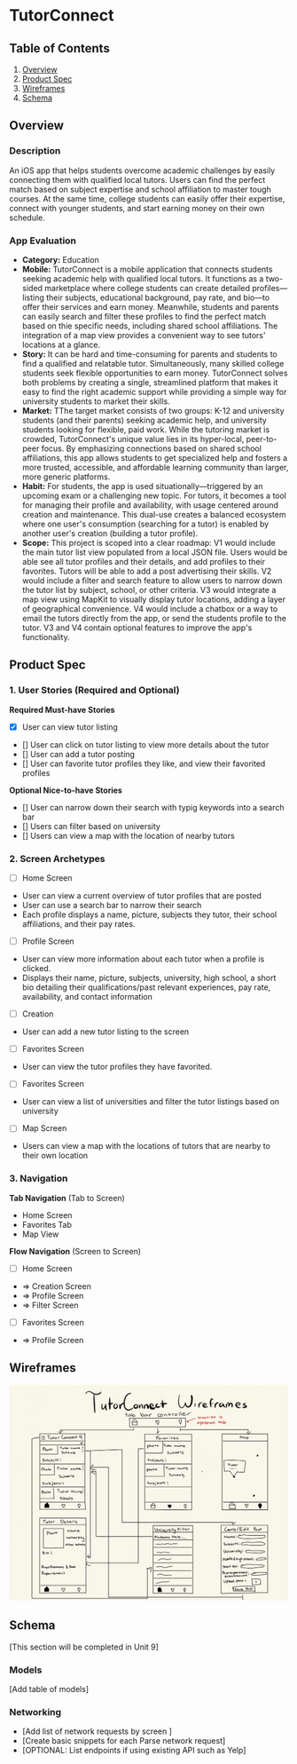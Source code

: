 # TutorConnect 

## Table of Contents

1. [Overview](#Overview) 
2. [Product Spec](#Product-Spec)
3. [Wireframes](#Wireframes)
4. [Schema](#Schema)

## Overview

### Description

An iOS app that helps students overcome academic challenges by easily connecting them with qualified local tutors. Users can find the perfect match based on subject expertise and school affiliation to master tough courses. At the same time, college students can easily offer their expertise, connect with younger students, and start earning money on their own schedule.

### App Evaluation
- **Category:** Education
- **Mobile:** TutorConnect is a mobile application that connects students seeking academic help with qualified local tutors. It functions as a two-sided marketplace where college students can create detailed profiles—listing their subjects, educational background, pay rate, and bio—to offer their services and earn money. Meanwhile, students and parents can easily search and filter these profiles to find the perfect match based on thie specific needs, including shared school affiliations. The integration of a map view provides a convenient way to see tutors' locations at a glance.
- **Story:** It can be hard and time-consuming for parents and students to find a qualified and relatable tutor. Simultaneously, many skilled college students seek flexible opportunities to earn money. TutorConnect solves both problems by creating a single, streamlined platform that makes it easy to find the right academic support while providing a simple way for university students to market their skills.
- **Market:** TThe target market consists of two groups: K-12 and university students (and their parents) seeking academic help, and university students looking for flexible, paid work. While the tutoring market is crowded, TutorConnect's unique value lies in its hyper-local, peer-to-peer focus. By emphasizing connections based on shared school affiliations, this app allows students to get specialized help and fosters a more trusted, accessible, and affordable learning community than larger, more generic platforms.
- **Habit:** For students, the app is used situationally—triggered by an upcoming exam or a challenging new topic. For tutors, it becomes a tool for managing their profile and availability, with usage centered around creation and maintenance. This dual-use creates a balanced ecosystem where one user's consumption (searching for a tutor) is enabled by another user's creation (building a tutor profile).
- **Scope:** This project is scoped into a clear roadmap: V1 would include the main tutor list view populated from a local JSON file. Users would be able see all tutor profiles and their details, and add profiles to their favorites. Tutors will be able to add a post advertising their skills. V2 would include a filter and search feature to allow users to narrow down the tutor list by subject, school, or other criteria. V3 would integrate a map view using MapKit to visually display tutor locations, adding a layer of geographical convenience. V4 would include a chatbox or a way to email the tutors directly from the app, or send the students profile to the tutor. V3 and V4 contain optional features to improve the app's functionality.

## Product Spec

### 1. User Stories (Required and Optional)

**Required Must-have Stories**

* [x] User can view tutor listing
* [] User can click on tutor listing to view more details about the tutor
* [] User can add a tutor posting
* [] User can favorite tutor profiles they like, and view their favorited profiles 

**Optional Nice-to-have Stories**

* [] User can narrow down their search with typig keywords into a search bar
* [] Users can filter based on university
* [] Users can view a map with the location of nearby tutors

### 2. Screen Archetypes

- [ ] Home Screen
* User can view a current overview of tutor profiles that are posted
* User can use a search bar to narrow their search
* Each profile displays a name, picture, subjects they tutor, their school affiliations, and their pay rates. 
- [ ] Profile Screen
* User can view more information about each tutor when a profile is clicked. 
* Displays their name, picture, subjects, university, high school, a short bio detailing their qualifications/past relevant experiences, pay rate, availability, and contact information
- [ ] Creation
* User can add a new tutor listing to the screen
- [ ] Favorites Screen
* User can view the tutor profiles they have favorited.
- [ ] Favorites Screen
* User can view a list of universities and filter the tutor listings based on university
- [ ] Map Screen
* Users can view a map with the locations of tutors that are nearby to their own location

### 3. Navigation

**Tab Navigation** (Tab to Screen)

* Home Screen
* Favorites Tab
* Map View

**Flow Navigation** (Screen to Screen)

- [ ] Home Screen
* => Creation Screen
* => Profile Screen
* => Filter Screen
- [ ] Favorites Screen
* => Profile Screen


## Wireframes


![Wireframes of TutorConnect](Wireframes-1.jpg.jpeg)

## Schema 

[This section will be completed in Unit 9]

### Models

[Add table of models]

### Networking

- [Add list of network requests by screen ]
- [Create basic snippets for each Parse network request]
- [OPTIONAL: List endpoints if using existing API such as Yelp]

